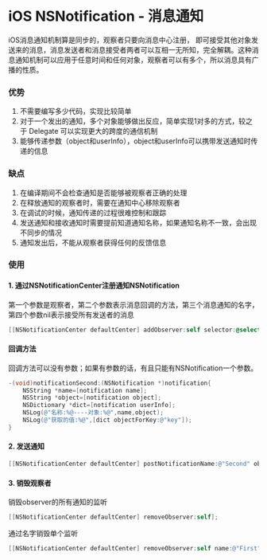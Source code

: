 # iOS NSNotification - 消息通知

iOS消息通知机制算是同步的，观察者只要向消息中心注册， 即可接受其他对象发送来的消息，消息发送者和消息接受者两者可以互相一无所知，完全解耦。这种消息通知机制可以应用于任意时间和任何对象，观察者可以有多个，所以消息具有广播的性质。

### 优势
1. 不需要编写多少代码，实现比较简单
2. 对于一个发出的通知，多个对象能够做出反应，简单实现1对多的方式，较之于 Delegate 可以实现更大的跨度的通信机制
3. 能够传递参数（object和userInfo），object和userInfo可以携带发送通知时传递的信息

### 缺点
1. 在编译期间不会检查通知是否能够被观察者正确的处理
2. 在释放通知的观察者时，需要在通知中心移除观察者
3. 在调试的时候，通知传递的过程很难控制和跟踪
4. 发送通知和接收通知时需要提前知道通知名称，如果通知名称不一致，会出现不同步的情况
5. 通知发出后，不能从观察者获得任何的反馈信息

### 使用

#### 1. 通过NSNotificationCenter注册通知NSNotification
第一个参数是观察者，第二个参数表示消息回调的方法，第三个消息通知的名字，第四个参数nil表示接受所有发送者的消息
```objective-c
[[NSNotificationCenter defaultCenter] addObserver:self selector:@selector(notificationSecond:) name:@"Second" object:nil]; 
```    

#### 回调方法
回调方法可以没有参数；如果有参数的话，有且只能有NSNotification一个参数。
```objective-c
-(void)notificationSecond:(NSNotification *)notification{ 
    NSString *name=[notification name]; 
    NSString *object=[notification object]; 
    NSDictionary *dict=[notification userInfo]; 
    NSLog(@"名称:%@----对象:%@",name,object); 
    NSLog(@"获取的值:%@",[dict objectForKey:@"key"]); 
}
```

#### 2. 发送通知
```objective-c
[[NSNotificationCenter defaultCenter] postNotificationName:@"Second" object:@"http://www.cnblogs.com/xiaofeixiang" userInfo:dict];
```

#### 3. 销毁观察者
销毁observer的所有通知的监听
```objective-c
[[NSNotificationCenter defaultCenter] removeObserver:self];
```

通过名字销毁单个监听
```objective-c
[[NSNotificationCenter defaultCenter] removeObserver:self name:@"First" object:nil];
```
